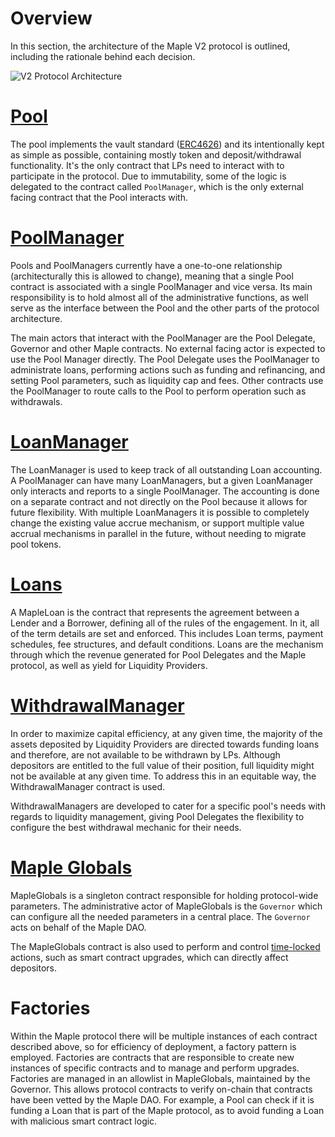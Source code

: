 # Overview
In this section, the architecture of the Maple V2 protocol is outlined, including the rationale behind each decision. 

![V2 Protocol Architecture](https://user-images.githubusercontent.com/16119563/194726458-502263dd-beb7-4734-aa3b-0724f6beddf1.png)

# [Pool](https://github.com/maple-labs/maple-core-v2/wiki/Pools)
The pool implements the vault standard ([ERC4626](https://erc4626.info/)) and its intentionally kept as simple as possible, containing mostly token and deposit/withdrawal functionality. It's the only contract that LPs need to interact with to participate in the protocol. Due to immutability, some of the logic is delegated to the contract called `PoolManager`, which is the only external facing contract that the Pool interacts with.

# [PoolManager](https://github.com/maple-labs/maple-core-v2/wiki/PoolManager)

Pools and PoolManagers currently have a one-to-one relationship (architecturally this is allowed to change), meaning that a single Pool contract is associated with a single PoolManager and vice versa. Its main responsibility is to hold almost all of the administrative functions, as well serve as the interface between the Pool and the other parts of the protocol architecture.

The main actors that interact with the PoolManager are the Pool Delegate, Governor and other Maple contracts. No external facing actor is expected to use the Pool Manager directly. The Pool Delegate uses the PoolManager to administrate loans, performing actions such as funding and refinancing, and setting Pool parameters, such as liquidity cap and fees. Other contracts use the PoolManager to route calls to the Pool to perform operation such as withdrawals.

# [LoanManager](https://github.com/maple-labs/maple-core-v2/wiki/LoanManager)

The LoanManager is used to keep track of all outstanding Loan accounting. A PoolManager can have many LoanManagers, but a given LoanManager only interacts and reports to a single PoolManager. The accounting is done on a separate contract and not directly on the Pool because it allows for future flexibility. With multiple LoanManagers it is possible to completely change the existing value accrue mechanism, or support multiple value accrual mechanisms in parallel in the future, without needing to migrate pool tokens.

# [Loans](https://github.com/maple-labs/maple-core-v2/wiki/Loans)

A MapleLoan is the contract that represents the agreement between a Lender and a Borrower, defining all of the rules of the engagement. In it, all of the term details are set and enforced. This includes Loan terms, payment schedules, fee structures, and default conditions. Loans are the mechanism through which the revenue generated for Pool Delegates and the Maple protocol, as well as yield for Liquidity Providers.

# [WithdrawalManager](https://github.com/maple-labs/maple-core-v2/wiki/WithdrawalManager)

In order to maximize capital efficiency, at any given time, the majority of the assets deposited by Liquidity Providers are directed towards funding loans and therefore, are not available to be withdrawn by LPs. Although depositors are entitled to the full value of their position, full liquidity might not be available at any given time. To address this in an equitable way, the WithdrawalManager contract is used.

WithdrawalManagers are developed to cater for a specific pool's needs with regards to liquidity management, giving Pool Delegates the flexibility to configure the best withdrawal mechanic for their needs. 

# [Maple Globals](https://github.com/maple-labs/maple-core-v2/wiki/Globals)

MapleGlobals is a singleton contract responsible for holding protocol-wide parameters. The administrative actor of MapleGlobals is the `Governor` which can configure all the needed parameters in a central place. The `Governor` acts on behalf of the Maple DAO.

The MapleGlobals contract is also used to perform and control [time-locked](https://github.com/maple-labs/maple-core-v2/wiki/Timelocks) actions, such as smart contract upgrades, which can directly affect depositors.

# Factories

Within the Maple protocol there will be multiple instances of each contract described above, so for efficiency of deployment, a factory pattern is employed. Factories are contracts that are responsible to create new instances of specific contracts and to manage and perform upgrades. Factories are managed in an allowlist in MapleGlobals, maintained by the Governor. This allows protocol contracts to verify on-chain that contracts have been vetted by the Maple DAO. For example, a Pool can check if it is funding a Loan that is part of the Maple protocol, as to avoid funding a Loan with malicious smart contract logic.
